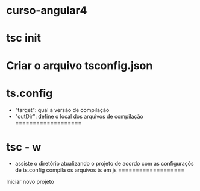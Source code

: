 # curso-angular4

tsc init
===================
  Criar o arquivo tsconfig.json
===================

ts.config
===================
  - "target":
    qual a versão de compilação
  - "outDir":
    define o local dos arquivos de compilação
===================    
 
tsc - w
===================    
- 
  assiste o diretório atualizando o projeto de acordo com as configuraçõs de ts.config
  compila os arquivos ts em js
===================

Iniciar novo projeto
